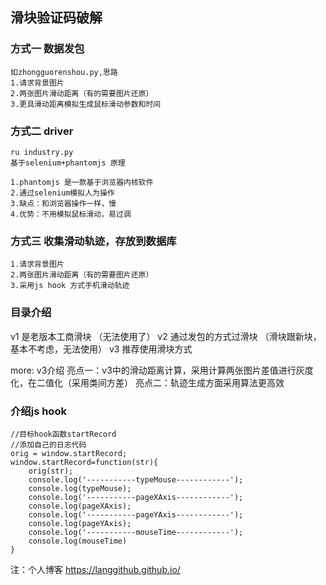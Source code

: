 
## 滑块验证码破解

### 方式一 数据发包
```
如zhongguorenshou.py,思路
1.请求背景图片
2.两张图片滑动距离（有的需要图片还原）
3.更具滑动距离模拟生成鼠标滑动参数和时间
```

### 方式二 driver
```
ru industry.py
基于selenium+phantomjs 原理

1.phantomjs 是一款基于浏览器内核软件
2.通过selenium模拟人为操作
3.缺点：和浏览器操作一样，慢
4.优势：不用模拟鼠标滑动，易过调
```

### 方式三 收集滑动轨迹，存放到数据库
```
1.请求背景图片
2.两张图片滑动距离（有的需要图片还原）
3.采用js hook 方式手机滑动轨迹
```

### 目录介绍
v1 是老版本工商滑块 （无法使用了）
v2 通过发包的方式过滑块 （滑块跟新块，基本不考虑，无法使用）
v3 推荐使用滑块方式

more: v3介绍
亮点一：v3中的滑动距离计算，采用计算两张图片差值进行灰度化，在二值化（采用类间方差）
亮点二：轨迹生成方面采用算法更高效

### 介绍js hook
```
//目标hook函数startRecord
//添加自己的日志代码
orig = window.startRecord;
window.startRecord=function(str){
    orig(str);
    console.log('-----------typeMouse------------');
    console.log(typeMouse);
    console.log('-----------pageXAxis------------');
    console.log(pageXAxis);
    console.log('-----------pageYAxis------------');
    console.log(pageYAxis);
    console.log('-----------mouseTime------------');
    console.log(mouseTime)
}
```

注：个人博客 https://langgithub.github.io/

